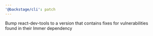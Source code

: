 ```yaml
---
'@backstage/cli': patch
---
```


Bump react-dev-tools to a version that contains fixes for vulnerabilities found in their Immer dependency
